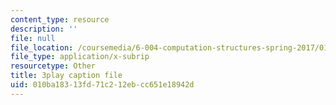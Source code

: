 ```yaml
---
content_type: resource
description: ''
file: null
file_location: /coursemedia/6-004-computation-structures-spring-2017/010ba18313fd71c212ebcc651e18942d_z3DEmSG8kPk.srt
file_type: application/x-subrip
resourcetype: Other
title: 3play caption file
uid: 010ba183-13fd-71c2-12eb-cc651e18942d
---
```

